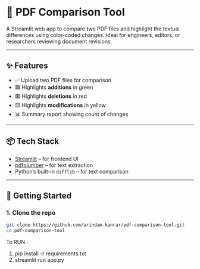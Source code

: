 # 📄 PDF Comparison Tool

A Streamlit web app to compare two PDF files and highlight the textual differences using color-coded changes. Ideal for engineers, editors, or researchers reviewing document revisions.

---

## ✨ Features

- ✅ Upload two PDF files for comparison
- 🟩 Highlights **additions** in green
- 🟥 Highlights **deletions** in red
- 🟨 Highlights **modifications** in yellow
- 📊 Summary report showing count of changes

---

## 📦 Tech Stack

- [Streamlit](https://streamlit.io/) – for frontend UI
- [pdfplumber](https://github.com/jsvine/pdfplumber) – for text extraction
- Python’s built-in `difflib` – for text comparison

---

## 🚀 Getting Started

### 1. Clone the repo



```bash
git clone https://github.com/arindam-kanrar/pdf-comparison-tool.git
cd pdf-comparison-tool

```

To RUN :
1. pip install -r requirements.txt
2. streamlit run app.py
